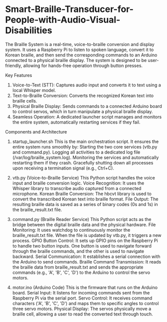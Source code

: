 # Smart-Braille-Transducer-for-People-with-Audio-Visual-Disabilities

The Braille System is a real-time, voice-to-braille conversion and display system. It uses a Raspberry Pi to listen to spoken language, convert it to Korean braille, and then send the corresponding commands to an Arduino connected to a physical braille display. The system is designed to be user-friendly, allowing for hands-free operation through button presses.

Key Features
1) Voice-to-Text (STT): Captures audio input and converts it to text using a local Whisper model.
2) Text-to-Braille Conversion: Converts the recognized Korean text into braille cells.
3) Physical Braille Display: Sends commands to a connected Arduino board to control servos, which in turn manipulate a physical braille display.
4) Seamless Operation: A dedicated launcher script manages and monitors the entire system, automatically restarting services if they fail.


Components and Architecture

1. startup_launcher.sh
This is the main orchestration script. It ensures the entire system runs smoothly by:
Starting the two core services (vtb.py and command.py).
Logging all activities to a dedicated log file (/var/log/braille_system.log).
Monitoring the services and automatically restarting them if they crash.
Gracefully shutting down all processes upon receiving a termination signal (e.g., Ctrl+C).

2. vtb.py (Voice-to-Braille Service)
This Python script handles the voice input and braille conversion logic.
Voice Recognition: It uses the Whisper library to transcribe audio captured from a connected microphone.
Korean Braille Conversion: The hbcvt library is used to convert the transcribed Korean text into braille format.
File Output: The resulting braille data is saved as a series of binary codes (0s and 1s) in the braille_result.txt file.

3. command.py (Braille Reader Service)
This Python script acts as the bridge between the digital braille data and the physical hardware.
File Monitoring: It uses watchdog to continuously monitor the braille_result.txt file. When the file is updated by vtb.py, it triggers a new process.
GPIO Button Control: It sets up GPIO pins on the Raspberry Pi to handle two button inputs. One button is used to navigate forward through the braille commands, and the other is used to navigate backward.
Serial Communication: It establishes a serial connection with the Arduino to send commands.
Braille Command Transmission: It reads the braille data from braille_result.txt and sends the appropriate commands (e.g., 'A', 'B', 'C', 'D') to the Arduino to control the servo motors.

5. motor.ino (Arduino Code)
This is the firmware that runs on the Arduino board.
Serial Input: It listens for incoming commands sent from the Raspberry Pi via the serial port.
Servo Control: It receives command characters ('A', 'B', 'C', 'D') and maps them to specific angles to control three servo motors.
Physical Display: The servos physically move a braille cell, allowing a user to read the converted text through touch.
